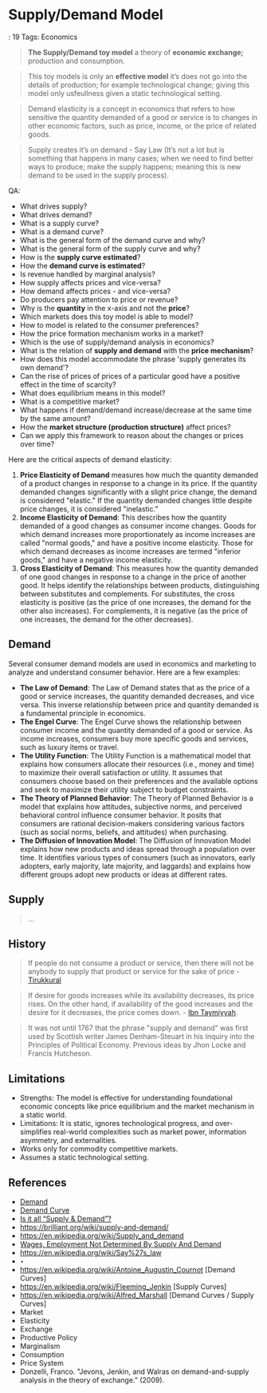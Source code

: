# Supply/Demand Model

: 19
Tags: Economics

> **The Supply/Demand toy model** a theory of **economic exchange;** production and consumption.
> 

> This toy models is only an **effective model** it’s does not go into the details of production;  for example technological change; giving this model only usfeullness given a static technological setting.
> 

> Demand elasticity is a concept in economics that refers to how sensitive the quantity demanded of a good or service is to changes in other economic factors, such as price, income, or the price of related goods.
> 

> Supply creates it’s on demand - Say Law (It’s not a lot but is something that happens in many cases; when we need to find better ways to produce; make the supply happens; meaning this is new demand  to be used in the supply process).
> 

QA:

- What drives supply?
- What drives demand?
- What is a supply curve?
- What is a demand curve?
- What is the general form of the demand curve and why?
- What is the general form of the supply curve and why?
- How is the **supply curve estimated**?
- How the **demand curve is estimated**?
- Is revenue handled by marginal analysis?
- How supply affects prices and vice-versa?
- How demand affects prices - and vice-versa?
- Do producers pay attention to price or revenue?
- Why is the **quantity** in the x-axis and not the **price**?
- Which markets does this toy model is able to model?
- How to model is related to the consumer preferences?
- How the price formation mechanism works in a market?
- Which is the use of supply/demand analysis in economics?
- What is the relation of **supply and demand** with the **price mechanism**?
- How does this model accommodate the phrase 'supply generates its own demand'?
- Can the rise of prices of prices of a particular good have a positive effect in the time of scarcity?
- What does   equilibrium means in this model?
- What is a competitive market?
- What happens if demand/demand increase/decrease  at the same time by the same amount?
- How the **market structure  (production structure)**  affect prices?
- Can we apply this framework to reason about the changes or prices over time?

Here are the critical aspects of demand elasticity:

1. **Price Elasticity of Demand** measures how much the quantity demanded of a product changes in response to a change in its price. If the quantity demanded changes significantly with a slight price change, the demand is considered "elastic." If the quantity demanded changes little despite price changes, it is considered "inelastic."
2. **Income Elasticity of Demand**: This describes how the quantity demanded of a good changes as consumer income changes. Goods for which demand increases more proportionately as income increases are called "normal goods," and have a positive income elasticity. Those for which demand decreases as income increases are termed "inferior goods," and have a negative income elasticity.
3. **Cross Elasticity of Demand**: This measures how the quantity demanded of one good changes in response to a change in the price of another good. It helps identify the relationships between products, distinguishing between substitutes and complements. For substitutes, the cross elasticity is positive (as the price of one increases, the demand for the other also increases). For complements, it is negative (as the price of one increases, the demand for the other decreases).

## Demand

Several consumer demand models are used in economics and marketing to analyze and understand consumer behavior. Here are a few examples:

- **The Law of Demand**: The Law of Demand states that as the price of a good or service increases, the quantity demanded decreases, and vice versa. This inverse relationship between price and quantity demanded is a fundamental principle in economics.
- **The Engel Curve**: The Engel Curve shows the relationship between consumer income and the quantity demanded of a good or service. As income increases, consumers buy more specific goods and services, such as luxury items or travel.
- **The Utility Function**: The Utility Function is a mathematical model that explains how consumers allocate their resources (i.e., money and time) to maximize their overall satisfaction or utility. It assumes that consumers choose based on their preferences and the available options and seek to maximize their utility subject to budget constraints.
- **The Theory of Planned Behavior**: The Theory of Planned Behavior is a model that explains how attitudes, subjective norms, and perceived behavioral control influence consumer behavior. It posits that consumers are rational decision-makers considering various factors (such as social norms, beliefs, and attitudes) when purchasing.
- **The Diffusion of Innovation Model**: The Diffusion of Innovation Model explains how new products and ideas spread through a population over time. It identifies various types of consumers (such as innovators, early adopters, early majority, late majority, and laggards) and explains how different groups adopt new products or ideas at different rates.

## Supply

> …
> 

## History

> If people do not consume a product or service, then there will not be anybody to supply that product or service for the sake of price - [Tirukkural](https://en.wikipedia.org/wiki/Tirukkural)
> 

> If desire for goods increases while its availability decreases, its price rises. On the other hand, if availability of the good increases and the desire for it decreases, the price comes down. - [Ibn Taymiyyah](https://en.wikipedia.org/wiki/Ibn_Taymiyyah).
> 

> It was not until 1767 that the phrase "supply and demand" was first used by Scottish writer James Denham-Steuart in his Inquiry into the Principles of Political Economy.  Previous ideas by Jhon Locke and Francis Hutcheson.
> 

## Limitations

- Strengths: The model is effective for understanding foundational economic concepts like price equilibrium and the market mechanism in a static world.
- Limitations: It is static, ignores technological progress, and over-simplifies real-world complexities such as market power, information asymmetry, and externalities.
- Works only for commodity competitive markets.
- Assumes a static technological setting.

## References

- [Demand](https://en.wikipedia.org/wiki/Demand)
- [Demand Curve](https://en.wikipedia.org/wiki/Demand_curve)
- [Is it all “Supply & Demand”?](http://www.debtdeflation.com/blogs/2010/05/11/is-it-all-%E2%80%9Csupply-demand%E2%80%9D/)
- https://brilliant.org/wiki/supply-and-demand/
- https://en.wikipedia.org/wiki/Supply_and_demand
- [Wages, Employment Not Determined By Supply And Demand](http://robertvienneau.blogspot.com/2024/05/wages-employment-not-determined-by.html)
- https://en.wikipedia.org/wiki/Say%27s_law
- ‣
- https://en.wikipedia.org/wiki/Antoine_Augustin_Cournot [Demand Curves]
- https://en.wikipedia.org/wiki/Fleeming_Jenkin [Supply Curves]
- https://en.wikipedia.org/wiki/Alfred_Marshall [Demand Curves / Supply Curves]
- Market
- Elasticity
- Exchange
- Productive Policy
- Marginalism
- Consumption
- Price System
- Donzelli, Franco. "Jevons, Jenkin, and Walras on demand-and-supply analysis in the theory of exchange." (2009).
